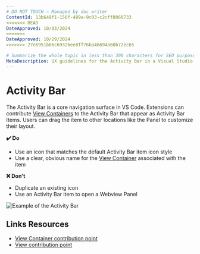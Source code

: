 ```yaml
---
# DO NOT TOUCH — Managed by doc writer
ContentId: 13b649f1-156f-489a-9c03-c2cff8060733
<<<<<<< HEAD
DateApproved: 10/03/2024
=======
DateApproved: 10/29/2024
>>>>>>> 27e6951b86c69326ee8ff76ba46694a60b72ec65

# Summarize the whole topic in less than 300 characters for SEO purpose
MetaDescription: UX guidelines for the Activity Bar in a Visual Studio Code extension.
---
```


# Activity Bar

The Activity Bar is a core navigation surface in VS Code. Extensions can contribute [View Containers](/api/ux-guidelines/views#view-containers) to the Activity Bar that appear as Activity Bar Items. Users can drag the item to other locations like the Panel to customize their layout.

**✔️ Do**

- Use an icon that matches the default Activity Bar item icon style
- Use a clear, obvious name for the [View Container](/api/ux-guidelines/views#view-containers) associated with the item

**❌ Don't**

- Duplicate an existing icon
- Use an Activity Bar item to open a Webview Panel

![Example of the Activity Bar](images/examples/activity-bar.png)

## Links Resources

- [View Container contribution point](/api/references/contribution-points#contributes.viewsContainers)
- [View contribution point](/api/references/contribution-points#contributes.views)
